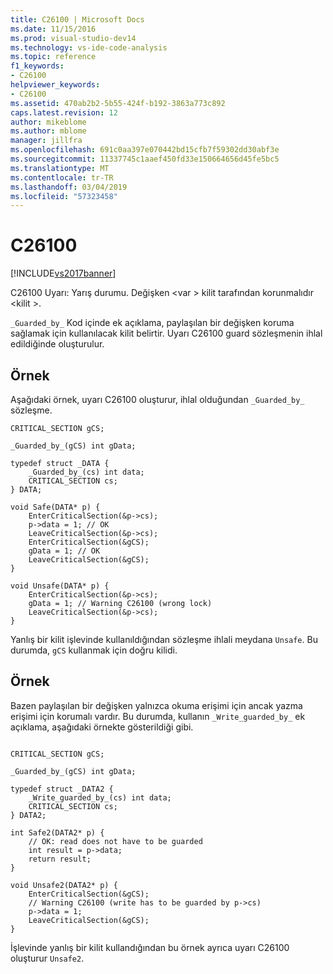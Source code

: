 ```yaml
---
title: C26100 | Microsoft Docs
ms.date: 11/15/2016
ms.prod: visual-studio-dev14
ms.technology: vs-ide-code-analysis
ms.topic: reference
f1_keywords:
- C26100
helpviewer_keywords:
- C26100
ms.assetid: 470ab2b2-5b55-424f-b192-3863a773c892
caps.latest.revision: 12
author: mikeblome
ms.author: mblome
manager: jillfra
ms.openlocfilehash: 691c0aa397e070442bd15cfb7f59302dd30abf3e
ms.sourcegitcommit: 11337745c1aaef450fd33e150664656d45fe5bc5
ms.translationtype: MT
ms.contentlocale: tr-TR
ms.lasthandoff: 03/04/2019
ms.locfileid: "57323458"
---
```

# <a name="c26100"></a>C26100
[!INCLUDE[vs2017banner](../includes/vs2017banner.md)]

C26100 Uyarı: Yarış durumu. Değişken \<var > kilit tarafından korunmalıdır \<kilit >.

`_Guarded_by_` Kod içinde ek açıklama, paylaşılan bir değişken koruma sağlamak için kullanılacak kilit belirtir. Uyarı C26100 guard sözleşmenin ihlal edildiğinde oluşturulur.

## <a name="example"></a>Örnek
Aşağıdaki örnek, uyarı C26100 oluşturur, ihlal olduğundan `_Guarded_by_` sözleşme.

```
CRITICAL_SECTION gCS;

_Guarded_by_(gCS) int gData;

typedef struct _DATA {
    _Guarded_by_(cs) int data;
    CRITICAL_SECTION cs;
} DATA;

void Safe(DATA* p) {
    EnterCriticalSection(&p->cs);
    p->data = 1; // OK
    LeaveCriticalSection(&p->cs);
    EnterCriticalSection(&gCS);
    gData = 1; // OK
    LeaveCriticalSection(&gCS);
}

void Unsafe(DATA* p) {
    EnterCriticalSection(&p->cs);
    gData = 1; // Warning C26100 (wrong lock)
    LeaveCriticalSection(&p->cs);
}
```

Yanlış bir kilit işlevinde kullanıldığından sözleşme ihlali meydana `Unsafe`. Bu durumda, `gCS` kullanmak için doğru kilidi.

## <a name="example"></a>Örnek
Bazen paylaşılan bir değişken yalnızca okuma erişimi için ancak yazma erişimi için korumalı vardır. Bu durumda, kullanın `_Write_guarded_by_` ek açıklama, aşağıdaki örnekte gösterildiği gibi.

```

CRITICAL_SECTION gCS;

_Guarded_by_(gCS) int gData;

typedef struct _DATA2 {
    _Write_guarded_by_(cs) int data;
    CRITICAL_SECTION cs;
} DATA2;

int Safe2(DATA2* p) {
    // OK: read does not have to be guarded
    int result = p->data;
    return result;
}

void Unsafe2(DATA2* p) {
    EnterCriticalSection(&gCS);
    // Warning C26100 (write has to be guarded by p->cs)
    p->data = 1;
    LeaveCriticalSection(&gCS);
}
```

İşlevinde yanlış bir kilit kullandığından bu örnek ayrıca uyarı C26100 oluşturur `Unsafe2`.
